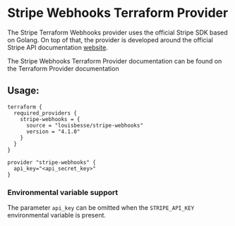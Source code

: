 # Stripe Webhooks Terraform Provider

The Stripe Terraform Webhooks provider uses the official Stripe SDK based on Golang. On top of that, the provider is
developed
around the official Stripe API documentation [website](https://stripe.com/docs/api).

The Stripe Webhooks Terraform Provider documentation can be found on the Terraform Provider documentation

## Usage:

```
terraform {
  required_providers {
    stripe-webhooks = {
      source = "louisbesse/stripe-webhooks"
      version = "4.1.0"
    }
  }
}

provider "stripe-webhooks" {
  api_key="<api_secret_key>"
}
```

### Environmental variable support

The parameter `api_key` can be omitted when the `STRIPE_API_KEY` environmental variable is present.